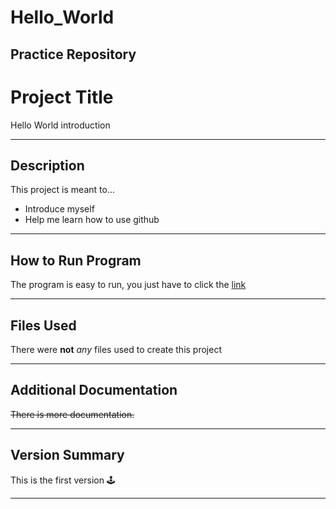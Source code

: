 # Hello_World
Practice Repository
---

# Project Title

Hello World introduction

---

## Description

This project is meant to...
- Introduce myself
- Help me learn how to use github

---

## How to Run Program
The program is easy to run, you just have to click the [link](https://github.com/MGundacker/Hello_World)

---

## Files Used
There were **not** *any* files used to create this project

---

## Additional Documentation
~~There is more documentation.~~

---

## Version Summary
This is the first version 🕹️

---
